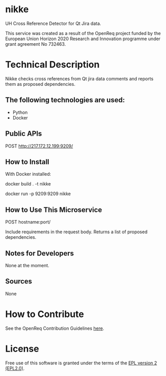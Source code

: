 # nikke
UH Cross Reference Detector for Qt Jira data.

This service was created as a result of the OpenReq project funded by the European Union Horizon 2020 Research and Innovation programme under grant agreement No 732463.

# Technical Description

Nikke checks cross references from Qt jira data comments and reports them as proposed dependencies.

## The following technologies are used:
- Python
- Docker
	
## Public APIs

POST http://217.172.12.199:9209/

## How to Install

With Docker installed:

docker build . -t nikke

docker run -p 9209:9209 nikke

## How to Use This Microservice

POST hostname:port/

Include requirements in the request body. Returns a list of proposed dependencies.

## Notes for Developers

None at the moment.

## Sources

None

# How to Contribute
See the OpenReq Contribution Guidelines [here](https://github.com/OpenReqEU/OpenReq/blob/master/CONTRIBUTING.md).

# License

Free use of this software is granted under the terms of the [EPL version 2 (EPL2.0)](https://www.eclipse.org/legal/epl-2.0/).

